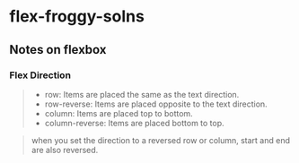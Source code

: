 # flex-froggy-solns

## Notes on flexbox

### Flex Direction
>    - row: Items are placed the same as the text direction.
>    - row-reverse: Items are placed opposite to the text direction.
>    - column: Items are placed top to bottom.
>    - column-reverse: Items are placed bottom to top.

> when you set the direction to a reversed row or column, start and end are also reversed.
